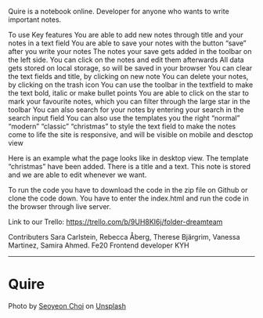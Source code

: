
Quire is a notebook online. Developer for anyone who wants to write important notes.

To use 
Key features
You are able to add new notes through title and your notes in a text field 
You are able to save your notes with the button “save” after you write your notes
The notes your save gets added in the toolbar on the left side. 
You can click on the notes and edit them afterwards 
All data gets stored on local storage, so will be saved in your browser
You can clear the text fields and title, by clicking on new note
You can delete your notes, by clicking on the trash icon
You can use the toolbar in the textfield to make the text bold, italic or make bullet points
You are able to click on the star to mark your favourite notes, which you can filter through the large star in the toolbar
You can also search for your notes by entering your search in the search input field
You can also use the templates you the right “normal” “modern” “classic” “christmas” to style the text field to make the notes come to life
the site is responsive, and will be visible on mobile and desctop view

 
Here is an example what the page looks like in desktop view. The template “christmas” have been added. There is a title and a text. This note is stored and we are able to edit whenever we want. 

To run the code you have to download the code in the zip file on Github or clone the code down. You have to enter the index.html and run the code in the browser through live server. 


Link to our Trello: https://trello.com/b/9UH8KI6j/folder-dreamteam

Contributers 
Sara Carlstein, Rebecca Åberg, Therese Bjärgrim, Vanessa Martinez, Samira Ahmed.
Fe20 Frontend developer KYH






----------
# Quire


<span>Photo by <a href="https://unsplash.com/@syyeonc?utm_source=unsplash&amp;utm_medium=referral&amp;utm_content=creditCopyText">Seoyeon Choi</a> on <a href="https://unsplash.com/s/photos/christmas?utm_source=unsplash&amp;utm_medium=referral&amp;utm_content=creditCopyText">Unsplash</a></span>